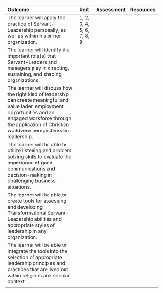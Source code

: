 | Outcome | Unit | Assessment | Resources |
| :--- | :--- | :--- | :--- |
| The learner will apply the practice of Servant-Leadership personally, as well as within his or her organization. | 1, 2, 3, 4, 5, 6, 7, 8, 9 |  |  |
| The learner will identify the important role\(s\) that Servant-Leaders and managers play in directing, sustaining, and shaping organizations. |  |  |  |
| The learner will discuss how the right kind of leadership can create meaningful and value laden employment opportunities and an engaged workforce through the application of Christian worldview perspectives on leadership. |  |  |  |
| The learner will be able to utilize listening and problem solving skills to evaluate the importance of good communications and decision-making in challenging business situations. |  |  |  |
| The learner will be able to create tools for assessing and developing Transformational Servant-Leadership abilities and appropriate styles of leadership in any organization. |  |  |  |
| The learner will be able to integrate the tools into the selection of appropriate leadership principles and practices that are lived out within religious and secular context |  |  |  |
|  |  |  |  |







